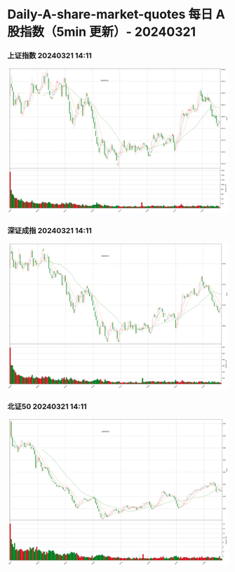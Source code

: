 
# Daily-A-share-market-quotes 每日 A 股指数（5min 更新）- 20240321

### 上证指数 20240321 14:11
![](./fig/2024/3/20240321-sh000001.png)

### 深证成指 20240321 14:11
![](./fig/2024/3/20240321-sz399001.png)

### 北证50 20240321 14:11
![](./fig/2024/3/20240321-bj899050.png)
